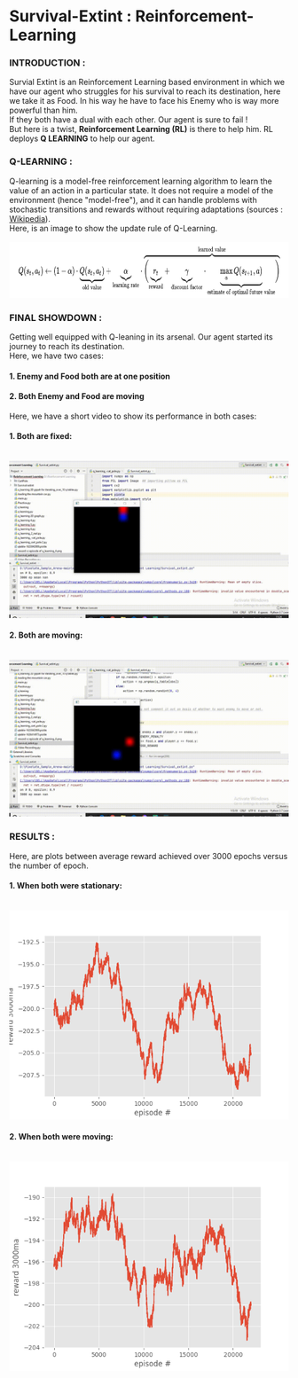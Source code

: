 # Survival-Extint : Reinforcement-Learning
<B><h3>INTRODUCTION :</h3></B>
Survial Extint is an Reinforcement Learning based environment in which we have our agent
who struggles for his survival to reach its destination, here we take it as Food. 
In his way he have to face his Enemy who is way more powerful than him.<br> If they both have a dual with each 
other. Our agent is sure to fail !<br>
But here is a twist, <B>Reinforcement Learning (RL)</B> is there to help him. RL deploys <B>Q LEARNING</B> to help our agent. 

<B><h3>Q-LEARNING :</h3></B>
Q-learning is a model-free reinforcement learning algorithm to learn the value of an action in a particular state. It does not require a model of the environment (hence "model-free"), and it can handle problems with stochastic transitions and rewards without requiring adaptations (sources : <a href = "https://en.wikipedia.org/wiki/Q-learning">Wikipedia</a>).<br>
Here, is an image to show the update rule of Q-Learning.<br><br>
<img src="images/Q_learning.png" width = "900" height = "100"><br>
<B><h3>FINAL SHOWDOWN :</h3></B>
Getting well equipped with Q-leaning in its arsenal. Our agent started its journey to reach its destination.<br>
Here, we have two cases:<br>
<B><h4>1. Enemy and Food both are at one position</h4></B>
<B><h4>2. Both Enemy and Food are moving</h4></B>

Here, we have a short video to show its performance in both cases:
<B><h4>1. Both are fixed:</h4></B><br>
![github](https://github.com/AYUSH-ISHAN/Survival-Extinct/blob/main/live_demo/survial_extint_stop_mode.gif)

<B><h4>2. Both are moving:</h4></B><br>
![github](https://github.com/AYUSH-ISHAN/Survival-Extinct/blob/main/live_demo/survival_extint_moving_mode.gif)

<B><h3>RESULTS :</h3></B>
Here, are plots between average reward achieved over 3000 epochs versus the number of epoch.

<B><h4>1. When both were stationary:</h4></B><br>
<img src = "images/reward_vs_episode_stopping_mode.png">
<br>
<B><h4>2. When both were moving:</h4></B><br>
<img src = "images/reward_vs_episode_moving_mode.png"><br>










